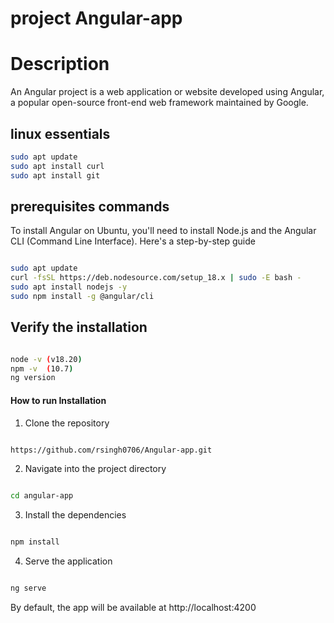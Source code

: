 
# project Angular-app


# Description

An Angular project is a web application or website developed using Angular, a popular open-source front-end web framework maintained by Google.



## linux essentials

```bash
sudo apt update
sudo apt install curl
sudo apt install git 
```


## prerequisites commands

To install Angular on Ubuntu, you'll need to install Node.js and the Angular CLI (Command Line Interface). Here's a step-by-step guide

```bash

sudo apt update
curl -fsSL https://deb.nodesource.com/setup_18.x | sudo -E bash -
sudo apt install nodejs -y
sudo npm install -g @angular/cli
```

## Verify the installation

```bash

node -v (v18.20)
npm -v  (10.7)
ng version
```

#### How to run Installation

1. Clone the repository

```bash

https://github.com/rsingh0706/Angular-app.git
```

2. Navigate into the project directory

```bash

cd angular-app
```

3. Install the dependencies

```bash

npm install 
```

4. Serve the application

```bash

ng serve
```

By default, the app will be available at http://localhost:4200


 

